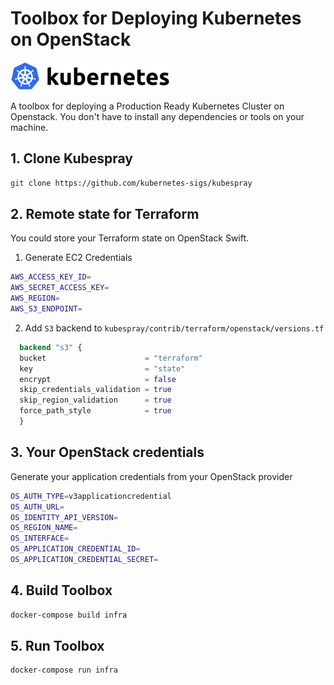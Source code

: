 # Toolbox for Deploying Kubernetes on OpenStack
![Kubernetes](img/kubernetes-logo.png)

A toolbox for deploying a Production Ready Kubernetes Cluster on Openstack. You don't have to install any dependencies or tools on your machine.

## 1. Clone Kubespray
```bash
git clone https://github.com/kubernetes-sigs/kubespray
```

## 2. Remote state for Terraform
You could store your Terraform state on OpenStack Swift.

1. Generate EC2 Credentials
```bash
AWS_ACCESS_KEY_ID=
AWS_SECRET_ACCESS_KEY=
AWS_REGION=
AWS_S3_ENDPOINT=
```

2. Add `S3` backend to `kubespray/contrib/terraform/openstack/versions.tf`
```terraform
  backend "s3" {
  bucket                      = "terraform"
  key                         = "state"
  encrypt                     = false
  skip_credentials_validation = true
  skip_region_validation      = true
  force_path_style            = true
  }
```

## 3. Your OpenStack credentials
Generate your application credentials from your OpenStack provider
```bash
OS_AUTH_TYPE=v3applicationcredential
OS_AUTH_URL=
OS_IDENTITY_API_VERSION=
OS_REGION_NAME=
OS_INTERFACE=
OS_APPLICATION_CREDENTIAL_ID=
OS_APPLICATION_CREDENTIAL_SECRET=
```

## 4. Build Toolbox
```bash
docker-compose build infra
```

## 5. Run Toolbox
```bash
docker-compose run infra
```
